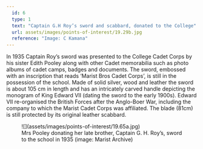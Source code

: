 ```yaml
---
  id: 6
  type: 1
  text: "Captain G.H Roy’s sword and scabbard, donated to the College"
  url: assets/images/points-of-interest/19.29b.jpg
  reference: "Image: C Kamana"
---
```

In 1935 Captain Roy’s sword was presented to the College Cadet Corps by his sister Edith Pooley along with other Cadet memorabilia such as photo albums of cadet camps, badges and documents. The sword, embossed with an inscription that reads ‘Marist Bros Cadet Corps’, is still in the possession of the school. Made of solid silver, wood and leather the sword is about 105 cm in length and has an intricately carved handle depicting the monogram of King Edward VII (dating the sword to the early 1900s). Edward VII re-organised the British Forces after the Anglo-Boer War, including the company to which the Marist Cadet Corps was affiliated. The blade (81cm) is still protected by its original leather scabbard. 

<figure>![](assets/images/points-of-interest/19.65a.jpg)
  <figcaption>Mrs Pooley donating her late brother, Captain G. H. Roy’s, sword to the school in 1935 (image: Marist Archive) </figcaption>
</figure>

